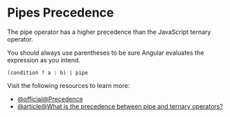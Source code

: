 # Pipes Precedence

The pipe operator has a higher precedence than the JavaScript ternary operator.

You should always use parentheses to be sure Angular evaluates the expression as you intend.

```
(condition ? a : b) | pipe
```

Visit the following resources to learn more:

- [@official@Precedence](https://angular.dev/guide/pipes/precedence)
- [@article@What is the precedence between pipe and ternary operators?](https://iq.js.org/questions/angular/what-is-the-precedence-between-pipe-and-ternary-operators)
